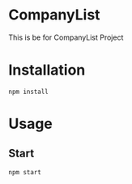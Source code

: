 # CompanyList

  This is be for CompanyList Project
# Installation
```
npm install
```

# Usage
## Start

```
npm start
```
